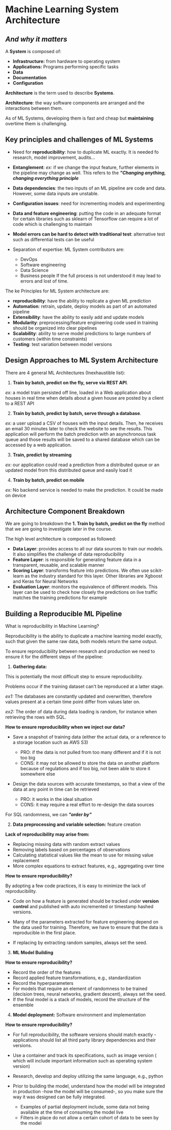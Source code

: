 # Machine Learning System Architecture
## *And why it matters*

A **System** is composed of:
* **Infrastructure:** from hardware to operating system
* **Applications:** Programs performing specific tasks
* **Data**
* **Documentation**
* **Configuration**

**Architecture** is the term used to describe **Systems**. 

**Architecture**: the way software components are arranged and the interactions between them.

As of ML Systems, developing them is fast and cheap but **maintaining** overtime them is challenging.

## Key principles and challenges of ML Systems

* Need for **reproducibility**: how to duplicate ML exactly. It is needed fo research, model improvement, audits...

* **Entanglement**: *ex:* if we change the input feature, further elements in the pipeline may change as well. This refers to the ***"Changing anything, changing everything principle***

* **Data dependencies**: the two inputs of an ML pipeline are code and data. However, some data inputs are unstable.

* **Configuration issues**: need for incrementing models and experimenting

* **Data and feature engineering**: putting the code in an adequate format for certain libraries such as sklearn of Tensorflow can require a lot of code which is challenging to maintain

* **Model errors can be hard to detect with traditional test**: alternative test such as differential tests can be useful

* Separation of expertise: ML System contributors are:
    * DevOps
    * Software engineering
    * Data Science
    * Business people
If the full process is not understood it may lead to errors and lost of time.

The ke Principles for ML System architecture are:
* **reproducibility**: have the ability to replicate a given ML prediction
* **Automation**: retrain, update, deploy models as part of an automated pipeline
* **Extensibility**: have the ability to easily add and update models
* **Modularity**: preprocessing/feature engineering code used in training should be organized into clear pipelines
* **Scalability**: ability to serve model predictions to large numbers of customers (within time constraints)
* **Testing**: test variation between model versions

## Design Approaches to ML System Architecture

There are 4 general ML Architectures (Inexhaustible list):
1. **Train by batch, predict on the fly, serve via REST API**. 

*ex:* a model train persisted off line, loaded in a Web application about houses in real time when  details about a given house are posted by a client to a REST API

2. **Train by batch, predict by batch, serve through a database**.

*ex:* a user upload a CSV of houses with the input details. Then, he receives an email 30 minutes later to check the website to see the results. This application will perform the batch prediction with an asynchronous task queue and those results will be saved to a shared database which can be accessed by a web application.

3. **Train, predict by streaming**

*ex:* our application could read a prediction from a distributed queue or an updated model from this distributed queue and easily load it

4. **Train by batch, predict on mobile**

*ex:* No backend service is needed to make the prediction. It could be made on device

## Architecture Component Breakdown

We are going to breakdown the **1. Train by batch, predict on the fly** method that we are going to investigate later in the course.

The high level architecture is composed as followed:
* **Data Layer**: provides access to all our data sources to train our models. It also simplifies the challenge of data reproducibility
* **Feature Layer**: is responsible for generating feature data in a transparent, reusable, and scalable manner
* **Scoring Layer**: transforms feature into predictions. We often use scikit-learn as the industry standard for this layer. Other libraries are Xgboost and Keras for Neural Networks
* **Evaluation Layer**: monitors the equivalence of different models. This layer can be used to check how closely  the predictions on live traffic matches the training predictions for example

## Building a Reproducible ML Pipeline

What is reproducibility in Machine Learning?

Reproducibility is the ability to duplicate a machine learning model exactly, such that given the same raw data, both models return the same output.

To ensure reproducibility between research and production we need to ensure it for the different steps of the pipeline:

1. **Gathering data:** 

This is potentially the most difficult step to ensure reproducibility.

Problems occur if the training dataset can't be reproduced at a latter stage.

*ex1:* The databases are constantly updated and overwritten, therefore values present at a certain time point differ from values later on.

*ex2:* The order of data during data loading is random, for instance when retrieving the rows with SQL.

**How to ensure reproducibility when we inject our data?**

* Save a snapshot of training data (either the actual data, or a reference to a storage location such as AWS S3)
    - PRO: if the data is not pulled from too many different  and if it is not too big
    - CONS: it may not be allowed to store the data on another platform because of regulations and if too big, not been able to store it somewhere else

* Design the data sources with accurate timestamps, so that a view of the data at any point in time can be retrieved
    - PRO: it works in the ideal situation
    - CONS: it may require a real effort to re-design the data sources

For SQL randomness, we can ***"order by"***

2. **Data preprocessing and variable selection:** feature creation

**Lack of reproducibility may arise from:**

* Replacing missing data with random extract values
* Removing labels based on percentages of observations
* Calculating statistical values like the mean to use for missing value replacement
* More complex equations to extract features, e.g., aggregating over time

**How to ensure reproducibility?**

By adopting a few code practices, it is easy to minimize the lack of reproducibility.

* Code on how a feature is generated should be tracked under **version control** and published with auto incremented or timestamp hashed versions.

* Many of the parameters extracted for feature engineering depend on the data used for training. Therefore, we have to ensure that the data is reproducible in the first place.

* If replacing by extracting random samples, always set the seed.

3. **ML Model Building**

**How to ensure reproducibility?**

* Record the order of the features
* Record applied feature transformations, e.g., standardization
* Record the hyperparameters
* For models that require an element of randomness to be trained (decision trees, neural networks, gradient descent), always set the seed.
* If the final model is a stack of models, record the structure of the ensemble

4. **Model deployment:** Software environment and implementation

**How to ensure reproducibility?**

* For full reproducibility, the software versions should match exactly - applications should list all third party library dependencies and their versions.

* Use a container and track its specifications, such as image version ( which will include important information such as operating system version)

 * Research, develop and deploy utilizing the same language, e.g., python

 * Prior to building the model, understand how the model will be integrated in production -how the model will be consumed-, so you make sure the way it was designed can be fully integrated.
    * Examples of partial deployment include, some data not being available at the time of consuming the model live
    * Filters in place do not allow a certain cohort of data to be seen by the model